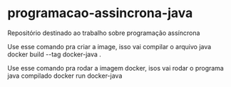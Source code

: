 # programacao-assincrona-java
Repositório destinado ao trabalho sobre programação assíncrona

Use esse comando pra criar a image, isso vai compilar o arquivo java
docker build --tag docker-java .

Use esse comando pra rodar a imagem docker, isos vai rodar o programa java compilado
docker run docker-java
